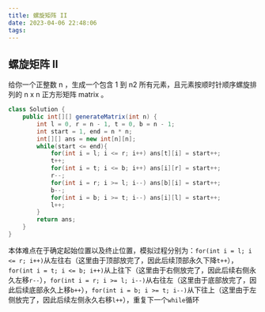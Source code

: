 ```yaml
---
title: 螺旋矩阵 II
date: 2023-04-06 22:48:06
tags:
---
```


## 螺旋矩阵 II
给你一个正整数 n ，生成一个包含 1 到 n2 所有元素，且元素按顺时针顺序螺旋排列的 n x n 正方形矩阵 matrix 。
```java
class Solution {
    public int[][] generateMatrix(int n) {
        int l = 0, r = n - 1, t = 0, b = n - 1;
        int start = 1, end = n * n;
        int[][] ans = new int[n][n];
        while(start <= end){
            for(int i = l; i <= r; i++) ans[t][i] = start++;
            t++;
            for(int i = t; i <= b; i++) ans[i][r] = start++;
            r--;
            for(int i = r; i >= l; i--) ans[b][i] = start++;
            b--;
            for(int i = b; i >= t; i--) ans[i][l] = start++;
            l++;
        }
        return ans;
    }
}
```
本体难点在于确定起始位置以及终止位置，模拟过程分别为：`for(int i = l; i <= r; i++)`从左往右（这里由于顶部放完了，因此后续顶部永久下降`t++`），`for(int i = t; i <= b; i++)`从上往下（这里由于右侧放完了，因此后续右侧永久左移`r--`），`for(int i = r; i >= l; i--)`从右往左（这里由于底部放完了，因此后续底部永久上移`b++`），`for(int i = b; i >= t; i--)`从下往上（这里由于左侧放完了，因此后续左侧永久右移`l++`），重复下一个`while`循环
